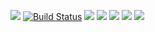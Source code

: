 <a href="https://codeclimate.com/github/study-web/project-lvl1-s454/maintainability"><img src="https://api.codeclimate.com/v1/badges/e66ebbcb279572e2f91f/maintainability" /></a>
[![Build Status](https://travis-ci.org/study-web/project-lvl1-s454.svg?branch=master)](https://travis-ci.org/study-web/project-lvl1-s454)
<a href="https://asciinema.org/a/7ZaHY37T9jr80Slg2fx4lObvo" target="_blank"><img src="https://asciinema.org/a/7ZaHY37T9jr80Slg2fx4lObvo.svg" /></a>
<a href="https://asciinema.org/a/94REa7QoaK9RStnKbslvcubsd" target="_blank"><img src="https://asciinema.org/a/94REa7QoaK9RStnKbslvcubsd.svg" /></a>
<a href="https://asciinema.org/a/DWyJAI31L4lbfhwmkjzkVNZZ4" target="_blank"><img src="https://asciinema.org/a/DWyJAI31L4lbfhwmkjzkVNZZ4.svg" /></a>
<a href="https://asciinema.org/a/eJDDwh4RPMsczN6MbzABEDerr" target="_blank"><img src="https://asciinema.org/a/eJDDwh4RPMsczN6MbzABEDerr.svg" /></a>
<a href="https://asciinema.org/a/St6yEBI9K4T8QBPMfna9YERgZ" target="_blank"><img src="https://asciinema.org/a/St6yEBI9K4T8QBPMfna9YERgZ.svg" /></a>
